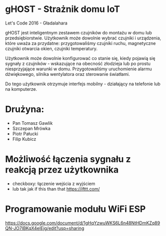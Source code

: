 # gHOST - Strażnik domu IoT
Let's Code 2016 - Gładalahara

gHOST jest inteligentnym zestawem czujników do montażu w domu lub przedsiębiorstwie. Użytkownik może dowolnie wybrać czujniki i urządzenia, które uważa za przydatne: przygotowaliśmy czujniki ruchu, magnetyczne czujniki otwarcia okien, czujniki temperatury.

Użytkownik może dowolnie konfigurować co stanie się, kiedy pojawią się sygnały z czujników - wskazujące na obecność złodzieja lub po prostu niesprzyjające warunki w domu. Przygotowaliśmy uruchomienie alarmu dźwiękowego, silnika wentylatora oraz sterowanie światłami.

Do tego użytkownik otrzymuje interfejs mobilny - działający na telefonie lub na komputerze.

# Drużyna:
- Pan Tomasz Gawlik
- Szczepan Mrówka
- Piotr Pałucki
- Filip Kubicz

# Możliwość łączenia sygnału z reakcją przez użytkownika
- checkboxy: łączenie wejścia z wyjściem
- lub tak jak if this than that https://ifttt.com/

# Programowanie modułu WiFi ESP
https://docs.google.com/document/d/1gHqYzwuWKS6L6n48NtHDmKZq89QN-JO7IBKqX4eIEjg/edit?usp=sharing


